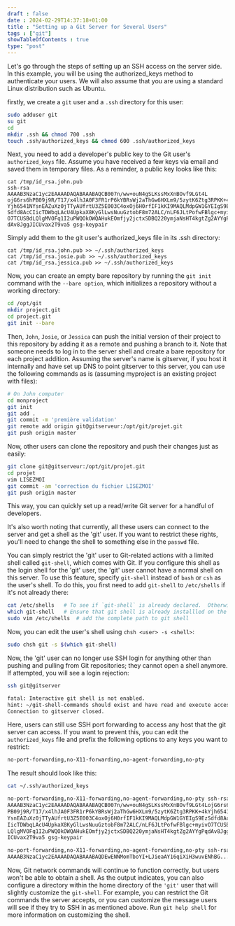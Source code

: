 ```yaml
--- 
draft : false
date : 2024-02-29T14:37:18+01:00
title : "Setting up a Git Server for Several Users"
tags : ["git"]
showTableOfContents : true
type: "post"
---
```


Let's go through the steps of setting up an SSH access on the server side. In this example, you will be using the authorized_keys method to authenticate your users. We will also assume that you are using a standard Linux distribution such as Ubuntu.

firstly, we create a `git` user and a `.ssh` directory for this user:
```sh
sudo adduser git
su git
cd
mkdir .ssh && chmod 700 .ssh
touch .ssh/authorized_keys && chmod 600 .ssh/authorized_keys
```
Next, you need to add a developer's public key to the Git user's `authorized_keys` file. Assume you have received a few keys via email and saved them in temporary files. As a reminder, a public key looks like this:
```
cat /tmp/id_rsa.john.pub
ssh-rsa AAAAB3NzaC1yc2EAAAADAQABAAABAQCB007n/ww+ouN4gSLKssMxXnBOvf9LGt4L
ojG6rs6hPB09j9R/T17/x4lhJA0F3FR1rP6kYBRsWj2aThGw6HXLm9/5zytK6Ztg3RPKK+4k
Yjh6541NYsnEAZuXz0jTTyAUfrtU3Z5E003C4oxOj6H0rfIF1kKI9MAQLMdpGW1GYEIgS9Ez
Sdfd8AcCIicTDWbqLAcU4UpkaX8KyGlLwsNuuGztobF8m72ALC/nLF6JLtPofwFBlgc+myiv
O7TCUSBdLQlgMVOFq1I2uPWQOkOWQAHukEOmfjy2jctxSDBQ220ymjaNsHT4kgtZg2AYYgPq
dAv8JggJICUvax2T9va5 gsg-keypair
```
Simply add them to the git user's authorized_keys file in its .ssh directory:
```
cat /tmp/id_rsa.john.pub >> ~/.ssh/authorized_keys
cat /tmp/id_rsa.josie.pub >> ~/.ssh/authorized_keys
cat /tmp/id_rsa.jessica.pub >> ~/.ssh/authorized_keys
```
Now, you can create an empty bare repository by running the `git init` command with the `--bare option`, which initializes a repository without a working directory:

```sh
cd /opt/git
mkdir project.git
cd project.git
git init --bare
```
Then, `John`, `Josie`, or `Jessica` can push the initial version of their project to this repository by adding it as a remote and pushing a branch to it. Note that someone needs to log in to the server shell and create a bare repository for each project addition. Assuming the server's name is gitserver, if you host it internally and have set up DNS to point gitserver to this server, you can use the following commands as is (assuming myproject is an existing project with files):
```sh
# On John computer
cd monproject
git init
git add .
git commit -m 'première validation'
git remote add origin git@gitserveur:/opt/git/projet.git
git push origin master
```
Now, other users can clone the repository and push their changes just as easily:
```sh
git clone git@gitserveur:/opt/git/projet.git
cd projet
vim LISEZMOI
git commit -am 'correction du fichier LISEZMOI'
git push origin master
```
This way, you can quickly set up a read/write Git server for a handful of developers.

It's also worth noting that currently, all these users can connect to the server and get a shell as the 'git' user. If you want to restrict these rights, you'll need to change the shell to something else in the `passwd` file.

You can simply restrict the 'git' user to Git-related actions with a limited shell called `git-shell`, which comes with Git. If you configure this shell as the login shell for the 'git' user, the 'git' user cannot have a normal shell on this server. To use this feature, specify `git-shell` instead of `bash` or `csh` as the user's shell. To do this, you first need to add `git-shell` to `/etc/shells` if it's not already there:
```sh
cat /etc/shells   # To see if `git-shell` is already declared.  Otherwise...
which git-shell   # Ensure that git shell is already installled on the system
sudo vim /etc/shells  # add the complete path to git shell
```
Now, you can edit the user's shell using `chsh <user> -s <shell>`:
```sh
sudo chsh git -s $(which git-shell)
```
Now, the 'git' user can no longer use SSH login for anything other than pushing and pulling from Git repositories; they cannot open a shell anymore. If attempted, you will see a login rejection:
```sh
ssh git@gitserver

fatal: Interactive git shell is not enabled.
hint: ~/git-shell-commands should exist and have read and execute access.
Connection to gitserver closed.
```
Here, users can still use SSH port forwarding to access any host that the git server can access. If you want to prevent this, you can edit the `authorized_keys` file and prefix the following options to any keys you want to restrict:
```sh
no-port-forwarding,no-X11-forwarding,no-agent-forwarding,no-pty
```

The result should look like this:
```sh
cat ~/.ssh/authorized_keys

no-port-forwarding,no-X11-forwarding,no-agent-forwarding,no-pty ssh-rsa
AAAAB3NzaC1yc2EAAAADAQABAAABAQCB007n/ww+ouN4gSLKssMxXnBOvf9LGt4LojG6rs6h
PB09j9R/T17/x4lhJA0F3FR1rP6kYBRsWj2aThGw6HXLm9/5zytK6Ztg3RPKK+4kYjh6541N
YsnEAZuXz0jTTyAUfrtU3Z5E003C4oxOj6H0rfIF1kKI9MAQLMdpGW1GYEIgS9EzSdfd8AcC
IicTDWbqLAcU4UpkaX8KyGlLwsNuuGztobF8m72ALC/nLF6JLtPofwFBlgc+myivO7TCUSBd
LQlgMVOFq1I2uPWQOkOWQAHukEOmfjy2jctxSDBQ220ymjaNsHT4kgtZg2AYYgPqdAv8JggJ
ICUvax2T9va5 gsg-keypair

no-port-forwarding,no-X11-forwarding,no-agent-forwarding,no-pty ssh-rsa
AAAAB3NzaC1yc2EAAAADAQABAAABAQDEwENNMomTboYI+LJieaAY16qiXiH3wuvENhBG...
```
Now, Git network commands will continue to function correctly, but users won't be able to obtain a shell. As the output indicates, you can also configure a directory within the home directory of the `'git'` user that will slightly customize the `git-shell`. For example, you can restrict the Git commands the server accepts, or you can customize the message users will see if they try to SSH in as mentioned above. Run `git help shell` for more information on customizing the shell.